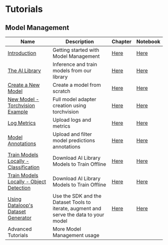# Tutorials

## Model Management
| Name | Description | Chapter | Notebook |
| --- | --- | --- | --- |
| [Introduction](model_management/introduction/chapter.md) | Getting started with Model Management | [Here](model_management/introduction/chapter.ipynb) | [Here](model_management/introduction/chapter.ipynb) |
| [The AI Library](model_management/ai_library/chapter.md) | Inference and train models from our library | [Here](model_management/ai_library/chapter.ipynb) | [Here](model_management/ai_library/chapter.ipynb) |
| [Create a New Model](model_management/create_new_model/chapter.md) | Create a model from scratch | [Here](model_management/create_new_model/chapter.ipynb) | [Here](model_management/create_new_model/chapter.ipynb) |
| [New Model - Torchvision Example](model_management/new_model_torchvision_example/chapter.md) | Full model adapter creation using torchvision | [Here](model_management/new_model_torchvision_example/chapter.ipynb) | [Here](model_management/new_model_torchvision_example/chapter.ipynb) |
| [Log Metrics](model_management/advance/model_metrics/chapter.md) | Upload logs and metrics | [Here](model_management/advance/model_metrics/chapter.ipynb) | [Here](model_management/advance/model_metrics/chapter.ipynb) |
| [Model Annotations](model_management/advance/model_annotations/chapter.md) | Upload and filter model predictions annotations | [Here](model_management/advance/model_annotations/chapter.ipynb) | [Here](model_management/advance/model_annotations/chapter.ipynb) |
| [Train Models Locally - Classification](model_management/advance/train_models_locally/classification/chapter.md) | Download AI Library Models to Train Offline | [Here](model_management/advance/train_models_locally/classification/chapter.ipynb) | [Here](model_management/advance/train_models_locally/classification/chapter.ipynb) |
| [Train Models Locally - Object Detection](model_management/advance/train_models_locally/object_detection/chapter.md) | Download AI Library Models to Train Offline | [Here](model_management/advance/train_models_locally/object_detection/chapter.ipynb) | [Here](model_management/advance/train_models_locally/object_detection/chapter.ipynb) |
| [Using Dataloop's Dataset Generator](model_management/advance/dataloop_dataset_generator/chapter.md) | Use the SDK and the Dataset Tools to iterate, augment and serve the data to your model | [Here](model_management/advance/dataloop_dataset_generator/chapter.ipynb) | [Here](model_management/advance/dataloop_dataset_generator/chapter.ipynb) |
| Advanced Tutorials | More Model Management usage | | |